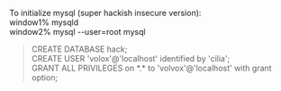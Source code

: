 To initialize mysql (super hackish insecure version):  
window1% mysqld  
window2% mysql --user=root mysql  
> CREATE DATABASE hack;  
> CREATE USER 'volox'@'localhost' identified by 'cilia';  
> GRANT ALL PRIVILEGES on \*.\* to 'volvox'@'localhost' with grant option;  
